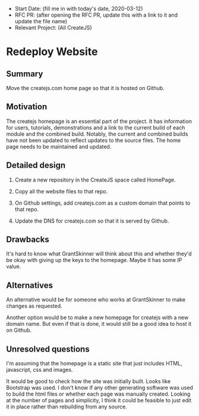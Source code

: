 - Start Date: (fill me in with today's date, 2020-03-12)
- RFC PR: (after opening the RFC PR, update this with a link to it and update the file name)
- Relevant Project: (All CreateJS)

# Redeploy Website

## Summary

Move the createjs.com home page so that it is hosted on Github. 

## Motivation

The createjs homepage is an essential part of the project.  It has information for users, tutorials, demonstrations and a link to the current build of each module and the combined build.  Notably, the current and combined builds have not been updated to reflect updates to the source files.  The home page needs to be maintained and updated.

## Detailed design

1. Create a new repository in the CreateJS space called HomePage.  

2. Copy all the website files to that repo.

3. On Github settings, add createjs.com as a custom domain that points to that repo.

4. Update the DNS for createjs.com so that it is served by Github.

## Drawbacks

It's hard to know what GrantSkinner will think about this and  whether they'd be okay with giving up the keys to the homepage.  Maybe it has some IP value.

## Alternatives

An alternative would be for someone who works at GrantSkinner to make changes as requested.

Another option would be to make a new homepage for createjs with a new domain name.  But even if that is done, it would still be a good idea to host it on Github.

## Unresolved questions

I'm assuming that the homepage is a static site that just includes HTML, javascript, css and images.

It would be good to check how the site was initially built.  Looks like Bootstrap was used.  I don't know if any other generating software was used to build the html files or whether each page was manually created.  Looking at the number of pages and simplicity, I think it could be feasible to just edit it in place rather than rebuilding from any source.

